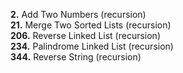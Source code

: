 **2.** Add Two Numbers (recursion)  
**21.** Merge Two Sorted Lists (recursion)  
**206.** Reverse Linked List (recursion)  
**234.** Palindrome Linked List (recursion)  
**344.** Reverse String (recursion)
